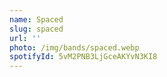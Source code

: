 ```yaml
---
name: Spaced
slug: spaced
url: ''
photo: /img/bands/spaced.webp
spotifyId: 5vM2PNB3LjGceAKYvN3KI8
---
```

